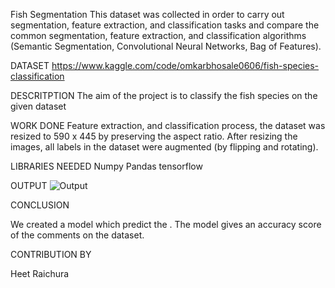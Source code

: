Fish Segmentation
This dataset was collected in order to carry out segmentation, feature extraction, and classification tasks and compare the common segmentation, feature extraction, and classification algorithms (Semantic Segmentation, Convolutional Neural Networks, Bag of Features).

DATASET
https://www.kaggle.com/code/omkarbhosale0606/fish-species-classification

DESCRITPTION
The aim of the project is to classify the fish species on the given dataset

WORK DONE
Feature extraction, and classification process, the dataset was resized to 590 x 445 by preserving the aspect ratio. After resizing the images, all labels in the dataset were augmented (by flipping and rotating).

LIBRARIES NEEDED
Numpy Pandas tensorflow

OUTPUT
![Output](https://user-images.githubusercontent.com/91178609/198067788-5901d8bc-dfc0-4a5b-8532-283fd8462cb1.jpeg)

CONCLUSION

We created a model which predict the . The model gives an accuracy score of the comments on the dataset.

CONTRIBUTION BY

Heet Raichura
